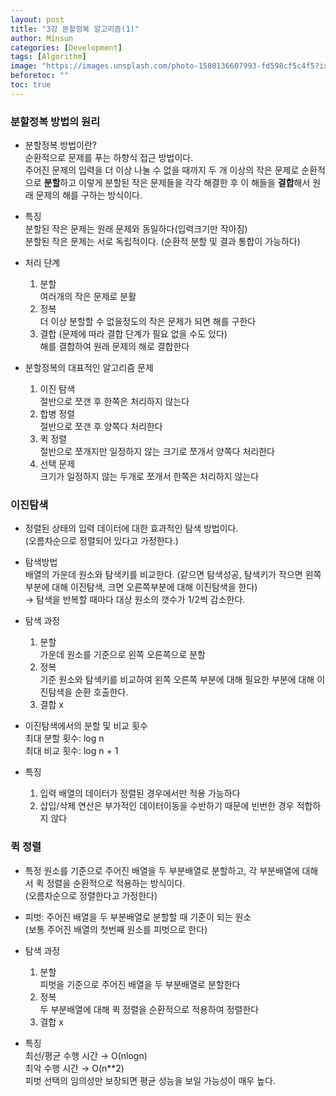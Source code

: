 ```yaml
---
layout: post
title: "3강 분할정복 알고리즘(1)"
author: Minsun
categories: [Development]
tags: [Algorithm]
image: "https://images.unsplash.com/photo-1580136607993-fd598cf5c4f5?ixid=MnwxMjA3fDB8MHxwaG90by1wYWdlfHx8fGVufDB8fHx8&ixlib=rb-1.2.1&auto=format&fit=crop&w=973&q=80"
beforetoc: ""
toc: true
---
```


### 분할정복 방법의 원리

- 분할정복 방법이란? <br />
  순환적으로 문제를 푸는 하향식 접근 방법이다.<br />
  주어진 문제의 입력을 더 이상 나눌 수 없을 때까지 두 개 이상의 작은 문제로 순환적으로 **분할**하고 이렇게 분할된 작은 문제들을 각각 해결한 후 이 해들을 **결합**해서 원래 문제의 해를 구하는 방식이다.

- 특징<br />
  분할된 작은 문제는 원래 문제와 동일하다(입력크기만 작아짐)<br />
  분할된 작은 문제는 서로 독립적이다. (순환적 분할 및 결과 통합이 가능하다)

- 처리 단계<br />

  1. 분할<br />
     여러개의 작은 문제로 분활
  2. 정복<br />
     더 이상 분할할 수 없을정도의 작은 문제가 되면 해를 구한다
  3. 결합 (문제에 따라 결합 단계가 필요 없을 수도 있다)<br />
     해를 결합하여 원래 문제의 해로 결합한다

- 분할정복의 대표적인 알고리즘 문제
  1. 이진 탐색<br />
     절반으로 쪼갠 후 한쪽은 처리하지 않는다
  2. 합병 정렬<br />
     절반으로 쪼갠 후 양쪽다 처리한다
  3. 퀵 정렬<br />
     절반으로 쪼개지만 일정하지 않는 크기로 쪼개서 양쪽다 처리한다
  4. 선택 문제<br />
     크기가 일정하지 않는 두개로 쪼개서 한쪽은 처리하지 않는다

### 이진탐색

- 정렬된 상태의 입력 데이터에 대한 효과적인 탐색 방법이다.<br />
  (오름차순으로 정렬되어 있다고 가정한다.)

- 탐색방법<br />
  배열의 가운데 원소와 탐색키를 비교한다. (같으면 탐색성공, 탐색키가 작으면 왼쪽부분에 대해 이진탐색, 크면 오른쪽부분에 대해 이진탐색을 한다)<br />
  → 탐색을 반복할 때마다 대상 원소의 갯수가 1/2씩 감소한다.

- 탐색 과정

  1. 분할<br />
     가운데 원소를 기준으로 왼쪽 오른쪽으로 분할
  2. 정복<br />
     기준 원소와 탐색키를 비교하여 왼쪽 오른쪽 부분에 대해 필요한 부분에 대해 이진탐색을 순환 호출한다.
  3. 결합 x

- 이진탐색에서의 분할 및 비교 횟수<br />
  최대 분할 횟수: log n<br />
  최대 비교 횟수: log n + 1

- 특징
  1. 입력 배열의 데이터가 정렬된 경우에서만 적용 가능하다
  2. 삽입/삭제 연산은 부가적인 데이터이동을 수반하기 때문에 빈번한 경우 적합하지 않다

### 퀵 정렬

- 특정 원소를 기준으로 주어진 배열을 두 부분배열로 분할하고, 각 부분배열에 대해서 퀵 정렬을 순환적으로 적용하는 방식이다.<br />
  (오름차순으로 정렬한다고 가정한다)
- 피벗: 주어진 배열을 두 부분배열로 분할할 때 기준이 되는 원소<br />
  (보통 주어진 배열의 첫번째 원소를 피벗으로 한다)

- 탐색 과정
  1. 분할<br />
     피벗을 기준으로 주어진 배열을 두 부분배열로 분할한다
  2. 정복<br />
     두 부분배열에 대해 퀵 정렬을 순환적으로 적용하여 정렬한다
  3. 결합 x
- 특징<br />
  최선/평균 수행 시간 → O(nlogn)<br />
  최악 수행 시간 → O(n\*\*2)<br />
  피벗 선택의 임의성만 보장되면 평균 성능을 보일 가능성이 매우 높다.
